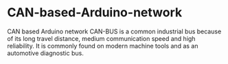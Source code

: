 # CAN-based-Arduino-network
CAN based Arduino network
CAN-BUS is a common industrial bus because of its long travel distance, medium communication speed and high reliability. It is commonly found on modern machine tools and as an automotive diagnostic bus.
